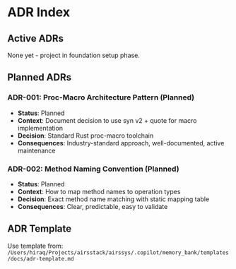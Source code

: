# ADR Index

## Active ADRs

None yet - project in foundation setup phase.

## Planned ADRs

### ADR-001: Proc-Macro Architecture Pattern (Planned)
- **Status**: Planned
- **Context**: Document decision to use syn v2 + quote for macro implementation
- **Decision**: Standard Rust proc-macro toolchain
- **Consequences**: Industry-standard approach, well-documented, active maintenance

### ADR-002: Method Naming Convention (Planned)
- **Status**: Planned
- **Context**: How to map method names to operation types
- **Decision**: Exact method name matching with static mapping table
- **Consequences**: Clear, predictable, easy to validate

## ADR Template

Use template from: `/Users/hiraq/Projects/airsstack/airssys/.copilot/memory_bank/templates/docs/adr-template.md`
